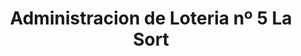 ---
title: "Administracion de Loteria nº 5 La Sort"
url: /alzira/administracion-de-loteria-no-5-la-sort/
shop: lotería
---